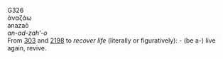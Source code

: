 <body>
  <p>G326<br>  ἀναζάω  <br> anazaō  <br><i>an-ad-zah‘-o </i><br>From <a href="g0303.htm">303</a> and <a href="g2198.htm">2198</a>  to <i>recover</i> <i>life</i> (literally or figuratively): - (be a-) live again, revive.<br></p>
 </body>